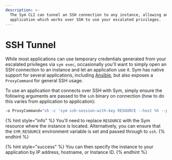 ```yaml
---
description: >-
  The Sym CLI can tunnel an SSH connection to any instance, allowing any
  application which works over SSH to use your escalated privileges.
---
```


# SSH Tunnel

While most applications can use temporary credentials generated from your escalated privileges via `sym exec`, occasionally you'll want to simply open an SSH connection to an instance and let an application use it. Sym has native support for several applications, including [Ansible](ansible.md), but also exposes a `ProxyCommand` for general SSH usage.

To use an application that connects over SSH with Sym, simply ensure the following arguments are passed to the `ssh` binary on connection \(how to do this varies from application to application\):

```bash
-o ProxyCommand="sh -c 'sym ssh-session-with-key RESOURCE --host %h --port %p'" -o StrictHostKeyChecking=no
```

{% hint style="info" %}
You'll need to replace `RESOURCE` with the Sym resource where the instance is located. Alternatively, you can ensure that the `SYM_RESOURCE` environment variable is set and passed through to `ssh`.
{% endhint %}

{% hint style="success" %}
You can then specify the instance to your application by IP address, hostname, or Instance ID. 
{% endhint %}

